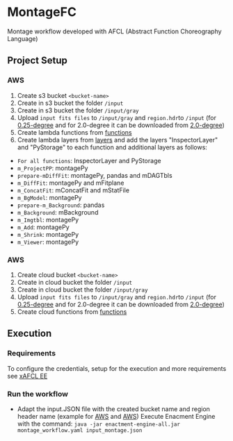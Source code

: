# MontageFC
Montage workflow developed with AFCL (Abstract Function Choreography Language)

## Project Setup
### AWS
1. Create s3 bucket ```<bucket-name>```
2. Create in s3 bucket the folder ```/input```
3. Create in s3 bucket the folder ```/input/gray```
4. Upload ```input fits files``` to ```/input/gray``` and ```region.hdr```to ```/input``` (for [0.25-degree](https://github.com/AFCLWorkflows/MontageFC/tree/main/Input%20Files%200.25 "Input 0.25") and for 2.0-degree it can be downloaded from [2.0-degree](https://github.com/hyperflow-wms/montage2-workflow "Input 2.0"))
5. Create lambda functions from [functions](https://github.com/AFCLWorkflows/MontageFC/tree/main/Functions/AWS "Lambda Functions")
6. Create lambda layers from [layers](https://github.com/AFCLWorkflows/MontageFC/tree/main/AWS%20Layers "Lambda Layers") and add the layers "InspectorLayer" and "PyStorage" to each function and additional layers as follows:
* ```For all functions```: InspectorLayer and PyStorage
* ```m_ProjectPP```: montagePy
* ```prepare-mDiffFit```: montagePy, pandas and mDAGTbls
* ```m_DiffFit```: montagePy and mFitplane
* ```m_ConcatFit```: mConcatFit and mStatFile
* ```m_BgModel```: montagePy
* ```prepare-m_Background```: pandas
* ```m_Background```: mBackground
* ```m_Imgtbl```: montagePy
* ```m_Add```: montagePy
* ```m_Shrink```: montagePy
* ```m_Viewer```: montagePy

### AWS
1. Create cloud bucket ```<bucket-name>```
2. Create in cloud bucket the folder ```/input```
3. Create in cloud bucket the folder ```/input/gray```
4. Upload ```input fits files``` to ```/input/gray``` and ```region.hdr```to ```/input``` (for [0.25-degree](https://github.com/AFCLWorkflows/MontageFC/tree/main/Input%20Files%200.25 "Input 0.25") and for 2.0-degree it can be downloaded from [2.0-degree](https://github.com/hyperflow-wms/montage2-workflow "Input 2.0"))
5. Create cloud functions from [functions](https://github.com/AFCLWorkflows/MontageFC/tree/main/Functions/GCP "Google Cloud Functions Functions")

## Execution
### Requirements
To configure the credentials, setup for the execution and more requirements see [xAFCL EE](https://github.com/sashkoristov/enactmentengine) 

### Run the workflow
* Adapt the input.JSON file with the created bucket name and region header name (example for [AWS](https://github.com/AFCLWorkflows/MontageFC/blob/main/input_montage_aws.json "Input JSON AWS") and [AWS](https://github.com/AFCLWorkflows/MontageFC/blob/main/input_montage_gcp.json "Input JSON GCP"))
Execute Enacment Engine with the command: ```java -jar enactment-engine-all.jar montage_workflow.yaml input_montage.json``` 
